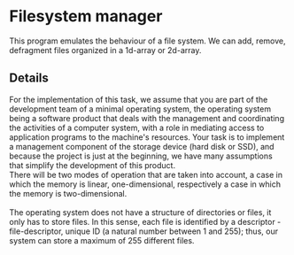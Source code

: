# Filesystem manager
This program emulates the behaviour of a file system. We can add, remove, defragment files organized in a 1d-array or 2d-array.
## Details
For the implementation of this task, we assume that you are part of the development team of a minimal operating system,
the operating system being a software product that deals with the management and
coordinating the activities of a computer system, with a role in mediating access to application programs
to the machine's resources.
Your task is to implement a management component of the storage device (hard disk or SSD), 
and because the project is just at the beginning, we have many assumptions that simplify the development of this product.
<br>
There will be two modes of operation that are taken into account, a case in which the memory is linear, one-dimensional,
respectively a case in which the memory is two-dimensional.
<br><br>
The operating system does not have a structure of directories or files, it only has to store files.
In this sense, each file is identified by a descriptor - file-descriptor, unique ID (a natural number between 1
and 255); thus, our system can store a maximum of 255 different files.
